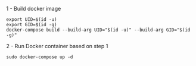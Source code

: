 
1 - Build docker image

```shell script
export UID=$(id -u)
export GID=$(id -g)
docker-compose build --build-arg UID="$(id -u)" --build-arg GID="$(id -g)"
```

2 - Run Docker container based on step 1

```shell script
sudo docker-compose up -d 
```


